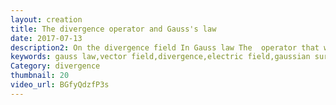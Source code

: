 ```yaml
---
layout: creation
title: The divergence operator and Gauss's law
date: 2017-07-13
description2: On the divergence field In Gauss law The  operator that works on a vector field. A normal explanation of the divergence operator, is saying that it measures how much is flowing in or out in a given area. In this video we will take a more mathematical approach to see what the divergence means. For electric fields all  fields have divergence zero. Everywhere on the field we are measure how much is flowing in or out. In vector calculus, divergence is a vector operator that operates on a vector field, producing a scalar field giving the quantity of the vector field's source at each point. But where we have charge the divergence equals the density of the charges. We can use that to make a Gaussian surface and with that, integrate and find the electric field We do that by finding a matching Gaussian surface in that have a special symmetry.
keywords: gauss law,vector field,divergence,electric field,gaussian surface,mathematics,physics,electric flux,electric flux and gauss law
Category: divergence
thumbnail: 20
video_url: BGfyQdzfP3s
---
```

